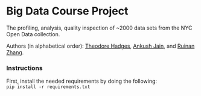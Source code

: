 # Big Data Course Project
The profiling, analysis, quality inspection of ~2000 data sets from the NYC
Open Data collection.


Authors (in alphabetical order): [Theodore Hadges](https://github.com/theodorehadges), [Ankush Jain](https://github.com/ankushjain2001), and [Ruinan
Zhang](https://github.com/ruinanzhang).


### Instructions
First, install the needed requirements by doing the following:   
`pip install -r requirements.txt`


